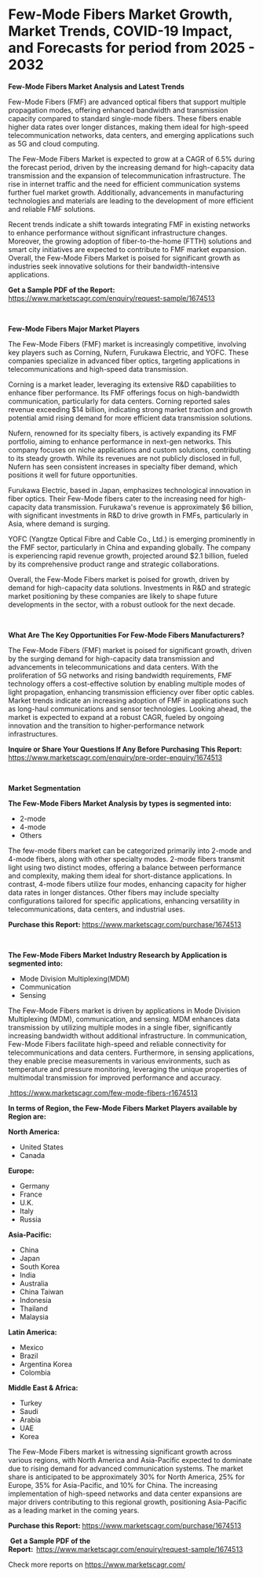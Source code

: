 <p><h1>Few-Mode Fibers Market Growth, Market Trends, COVID-19 Impact, and Forecasts for period from 2025 - 2032</h1></p><p><strong>Few-Mode Fibers Market Analysis and Latest Trends</strong></p>
<p><p>Few-Mode Fibers (FMF) are advanced optical fibers that support multiple propagation modes, offering enhanced bandwidth and transmission capacity compared to standard single-mode fibers. These fibers enable higher data rates over longer distances, making them ideal for high-speed telecommunication networks, data centers, and emerging applications such as 5G and cloud computing.</p><p>The Few-Mode Fibers Market is expected to grow at a CAGR of 6.5% during the forecast period, driven by the increasing demand for high-capacity data transmission and the expansion of telecommunication infrastructure. The rise in internet traffic and the need for efficient communication systems further fuel market growth. Additionally, advancements in manufacturing technologies and materials are leading to the development of more efficient and reliable FMF solutions.</p><p>Recent trends indicate a shift towards integrating FMF in existing networks to enhance performance without significant infrastructure changes. Moreover, the growing adoption of fiber-to-the-home (FTTH) solutions and smart city initiatives are expected to contribute to FMF market expansion. Overall, the Few-Mode Fibers Market is poised for significant growth as industries seek innovative solutions for their bandwidth-intensive applications.</p></p>
<p><strong>Get a Sample PDF of the Report:&nbsp;</strong> <a href="https://www.marketscagr.com/enquiry/request-sample/1674513?utm_campaign=3188&utm_medium=2&utm_source=Github&utm_content=ia&utm_term=25032025&utm_id=few-mode-fibers">https://www.marketscagr.com/enquiry/request-sample/1674513</a></p>
<p>&nbsp;</p>
<p><strong>Few-Mode Fibers Major Market Players</strong></p>
<p><p>The Few-Mode Fibers (FMF) market is increasingly competitive, involving key players such as Corning, Nufern, Furukawa Electric, and YOFC. These companies specialize in advanced fiber optics, targeting applications in telecommunications and high-speed data transmission.</p><p>Corning is a market leader, leveraging its extensive R&D capabilities to enhance fiber performance. Its FMF offerings focus on high-bandwidth communication, particularly for data centers. Corning reported sales revenue exceeding $14 billion, indicating strong market traction and growth potential amid rising demand for more efficient data transmission solutions.</p><p>Nufern, renowned for its specialty fibers, is actively expanding its FMF portfolio, aiming to enhance performance in next-gen networks. This company focuses on niche applications and custom solutions, contributing to its steady growth. While its revenues are not publicly disclosed in full, Nufern has seen consistent increases in specialty fiber demand, which positions it well for future opportunities.</p><p>Furukawa Electric, based in Japan, emphasizes technological innovation in fiber optics. Their Few-Mode fibers cater to the increasing need for high-capacity data transmission. Furukawa's revenue is approximately $6 billion, with significant investments in R&D to drive growth in FMFs, particularly in Asia, where demand is surging.</p><p>YOFC (Yangtze Optical Fibre and Cable Co., Ltd.) is emerging prominently in the FMF sector, particularly in China and expanding globally. The company is experiencing rapid revenue growth, projected around $2.1 billion, fueled by its comprehensive product range and strategic collaborations.</p><p>Overall, the Few-Mode Fibers market is poised for growth, driven by demand for high-capacity data solutions. Investments in R&D and strategic market positioning by these companies are likely to shape future developments in the sector, with a robust outlook for the next decade.</p></p>
<p>&nbsp;</p>
<p><strong>What Are The Key Opportunities For Few-Mode Fibers Manufacturers?</strong></p>
<p><p>The Few-Mode Fibers (FMF) market is poised for significant growth, driven by the surging demand for high-capacity data transmission and advancements in telecommunications and data centers. With the proliferation of 5G networks and rising bandwidth requirements, FMF technology offers a cost-effective solution by enabling multiple modes of light propagation, enhancing transmission efficiency over fiber optic cables. Market trends indicate an increasing adoption of FMF in applications such as long-haul communications and sensor technologies. Looking ahead, the market is expected to expand at a robust CAGR, fueled by ongoing innovation and the transition to higher-performance network infrastructures.</p></p>
<p><strong>Inquire or Share Your Questions If Any Before Purchasing This Report:</strong> <a href="https://www.marketscagr.com/enquiry/pre-order-enquiry/1674513?utm_campaign=3188&utm_medium=2&utm_source=Github&utm_content=ia&utm_term=25032025&utm_id=few-mode-fibers">https://www.marketscagr.com/enquiry/pre-order-enquiry/1674513</a></p>
<p>&nbsp;</p>
<p><strong>Market Segmentation</strong></p>
<p><strong>The Few-Mode Fibers Market Analysis by types is segmented into:</strong></p>
<p><ul><li>2-mode</li><li>4-mode</li><li>Others</li></ul></p>
<p><p>The few-mode fibers market can be categorized primarily into 2-mode and 4-mode fibers, along with other specialty modes. 2-mode fibers transmit light using two distinct modes, offering a balance between performance and complexity, making them ideal for short-distance applications. In contrast, 4-mode fibers utilize four modes, enhancing capacity for higher data rates in longer distances. Other fibers may include specialty configurations tailored for specific applications, enhancing versatility in telecommunications, data centers, and industrial uses.</p></p>
<p><strong>Purchase this Report:&nbsp;</strong><a href="https://www.marketscagr.com/purchase/1674513?utm_campaign=3188&utm_medium=2&utm_source=Github&utm_content=ia&utm_term=25032025&utm_id=few-mode-fibers">https://www.marketscagr.com/purchase/1674513</a></p>
<p>&nbsp;</p>
<p><strong>The Few-Mode Fibers Market Industry Research by Application is segmented into:</strong></p>
<p><ul><li>Mode Division Multiplexing(MDM)</li><li>Communication</li><li>Sensing</li></ul></p>
<p><p>The Few-Mode Fibers market is driven by applications in Mode Division Multiplexing (MDM), communication, and sensing. MDM enhances data transmission by utilizing multiple modes in a single fiber, significantly increasing bandwidth without additional infrastructure. In communication, Few-Mode Fibers facilitate high-speed and reliable connectivity for telecommunications and data centers. Furthermore, in sensing applications, they enable precise measurements in various environments, such as temperature and pressure monitoring, leveraging the unique properties of multimodal transmission for improved performance and accuracy.</p></p>
<p><a href="https://www.marketscagr.com/few-mode-fibers-r1674513?utm_campaign=3188&utm_medium=2&utm_source=Github&utm_content=ia&utm_term=25032025&utm_id=few-mode-fibers">&nbsp;https://www.marketscagr.com/few-mode-fibers-r1674513</a></p>
<p><strong>In terms of Region, the Few-Mode Fibers Market Players available by Region are:</strong></p>
<p>
    <p> <strong> North America: </strong>
        <ul>
            <li>United States</li>
            <li>Canada</li>
        </ul>
        </p> 
    <p> <strong> Europe: </strong>
        <ul>
            <li>Germany</li>
            <li>France</li>
            <li>U.K.</li>
            <li>Italy</li>
            <li>Russia</li>
        </ul>
        </p> 
    <p> <strong> Asia-Pacific: </strong>
        <ul>
            <li>China</li>
            <li>Japan</li>
            <li>South Korea</li>
            <li>India</li>
            <li>Australia</li>
            <li>China Taiwan</li>
            <li>Indonesia</li>
            <li>Thailand</li>
            <li>Malaysia</li>
        </ul>
        </p> 
    <p> <strong> Latin America: </strong>
        <ul>
            <li>Mexico</li>
            <li>Brazil</li>
            <li>Argentina Korea</li>
            <li>Colombia</li>
        </ul>
        </p> 
    <p> <strong> Middle East & Africa: </strong>
        <ul>
            <li>Turkey</li>
            <li>Saudi</li>
            <li>Arabia</li>
            <li>UAE</li>
            <li>Korea</li>
        </ul>
    </p>
    </p>
<p><p>The Few-Mode Fibers market is witnessing significant growth across various regions, with North America and Asia-Pacific expected to dominate due to rising demand for advanced communication systems. The market share is anticipated to be approximately 30% for North America, 25% for Europe, 35% for Asia-Pacific, and 10% for China. The increasing implementation of high-speed networks and data center expansions are major drivers contributing to this regional growth, positioning Asia-Pacific as a leading market in the coming years.</p></p>
<p><strong>Purchase this Report: </strong><a href="https://www.marketscagr.com/purchase/1674513?utm_campaign=3188&utm_medium=2&utm_source=Github&utm_content=ia&utm_term=25032025&utm_id=few-mode-fibers">https://www.marketscagr.com/purchase/1674513</a></p>
<p>&nbsp;<strong>Get a Sample PDF of the Report:&nbsp;&nbsp;</strong><a href="https://www.marketscagr.com/enquiry/request-sample/1674513?utm_campaign=3188&utm_medium=2&utm_source=Github&utm_content=ia&utm_term=25032025&utm_id=few-mode-fibers">https://www.marketscagr.com/enquiry/request-sample/1674513</a></p>
<p><strong></strong></p>
<p>Check more reports on <a href="https://www.marketscagr.com/?utm_campaign=3188&utm_medium=2&utm_source=Github&utm_content=ia&utm_term=25032025&utm_id=few-mode-fibers">https://www.marketscagr.com/</a></p>